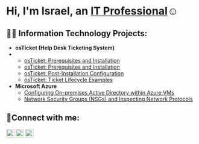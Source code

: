 
<h1>Hi, I'm Israel, an <a href="https://linkedin.com/in/Israel">IT Professional</a>☺</h1>

<h2>👨‍💻 Information Technology Projects:</h2>

- <b>osTicket (Help Desk Ticketing System)</b>
- - [osTicket: Prerequisites and Installation](https://github.com/IsraelProspers/osticket-prereqs)
  - [osTicket: Prerequisites and Installation](https://github.com/IsraelProspers/osticket-prereqs)
  - [osTicket: Post-Installation Configuration](https://github.com/IsraelProspers/post-install-config)
  - [osTicket: Ticket Lifecycle Examples](https://github.com/IsraelProspers/ticket-lifecycle)
- <b>Microsoft Azure</b>
  - [Configuring On-premises Active Directory within Azure VMs](https://github.com/IsraelProspers/configure-ad)
  - [Network Security Groups (NSGs) and Inspecting Network Protocols](https://github.com/IsraelProspers/azure-network-protocols)

<h2>🤳Connect with me:</h2>

[<img align="left" alt="Josh | Twitter" width="22px" src="https://cdn.jsdelivr.net/npm/simple-icons@v3/icons/twitter.svg" />][twitter]
[<img align="left" alt="Josh | LinkedIn" width="22px" src="https://cdn.jsdelivr.net/npm/simple-icons@v3/icons/linkedin.svg" />][linkedin]
[<img align="left" alt="Josh | Instagram" width="22px" src="https://cdn.jsdelivr.net/npm/simple-icons@v3/icons/instagram.svg" />][instagram]

[twitter]: https://twitter.com/home
[instagram]: https://www.instagram.com/
[linkedin]: https://www.linkedin.com/feed/
